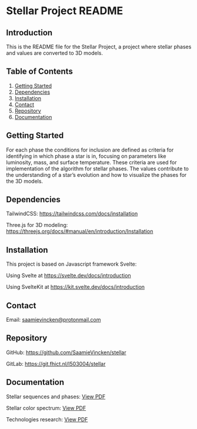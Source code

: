 # Stellar Project README

## Introduction
This is the README file for the Stellar Project, a project where stellar phases and values are converted to 3D models. 

## Table of Contents
1. [Getting Started](#getting-started)
2. [Dependencies](#dependencies)
3. [Installation](#installation)
4. [Contact](#contact)
5. [Repository](#repository)
6. [Documentation](#documentation)

## Getting Started
For each phase the conditions for inclusion are defined as criteria for identifying in which phase a star is in, focusing on parameters like luminosity, mass, and surface temperature. These criteria are used for implementation of the algorithm for stellar phases. The values contribute to the understanding of a star’s evolution and how to visualize the phases for the 3D models.

## Dependencies
TailwindCSS: https://tailwindcss.com/docs/installation

Three.js for 3D modeling: https://threejs.org/docs/#manual/en/introduction/Installation

## Installation
This project is based on Javascript framework Svelte:

Using Svelte at https://svelte.dev/docs/introduction 

Using SvelteKit at https://kit.svelte.dev/docs/introduction

## Contact
Email: saamievincken@protonmail.com

## Repository
GitHub: https://github.com/SaamieVincken/stellar

GitLab: https://git.fhict.nl/I503004/stellar

## Documentation
Stellar sequences and phases: [View PDF](https://github.com/SaamieVincken/stellar/blob/main/Documentation/V3_Astronomical%20research%20-%20Stellar%20phases.pdf)

Stellar color spectrum: [View PDF](https://github.com/SaamieVincken/stellar/blob/main/Documentation/Astronomical%20research%20-%20Color%20spectrum.pdf)

Technologies research: [View PDF](https://github.com/SaamieVincken/stellar/blob/main/Documentation/Technologies_Research_V3.pdf)
